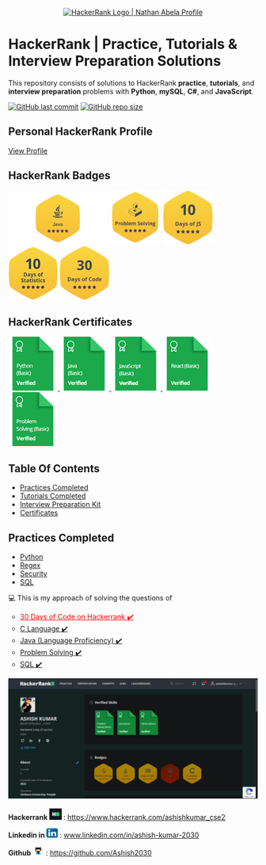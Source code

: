 <p align="center">
    <a href="https://www.hackerrank.com/nathanabela7">
        <img alt="HackerRank Logo | Nathan Abela Profile" src="https://hrcdn.net/fcore/assets/brand/typemark_60x200-7435b42d20.svg" >
    </a>
</p>

# HackerRank | Practice, Tutorials & Interview Preparation Solutions

This repository consists of solutions to HackerRank **practice**, **tutorials**, and **interview preparation** problems with **Python**, **mySQL**, **C#**, and **JavaScript**.

[![GitHub last commit](https://img.shields.io/github/last-commit/ashish2030/Hackerrank)](https://github.com/ashish2030/Hackerrank/commits/master)
[![GitHub repo size](https://img.shields.io/github/repo-size/ashish2030/Hackerrank)](https://github.com/ashish2030/Hackerrank/archive/master.zip)

## Personal HackerRank Profile

[View Profile](https://www.hackerrank.com/ashishkumar_cse2)

## HackerRank Badges

![Python](/Badges/java.png)
![SQL](/Badges/problem_solving.png)
![10 Days of JavaScript](/Badges/10_days_of_javascript_5_star.png)
![10 Days of Statistics](/Badges/10_days_of_statistics_5_star.png)
![30 Days of Code](/Badges/30_days_of_code_5_star.png)

## HackerRank Certificates

<a href="Skills%20Certification/Python%20(Basic)%20Certificate.png">
    <img src="Badges/python_basic_skill.png" alt="Python (Basic) Certificate"/>
</a>
<a href="Skills%20Certification/Java%20(Basic)%20Certificate.png">
    <img src="Badges/java_basic_skill.png" alt="Java (Basic) Certificate"/>
</a>
<a href="Skills%20Certification/JavaScript%20(Basic)%20Certificate.png">
    <img src="Badges/javascript_basic_skill.png" alt="JavaScript (Basic) Certificate"/>
</a>
<a href="Skills%20Certification/React%20(Basic)%20Certificate.png">
    <img src="Badges/react_basic_skill.png" alt="React (Basic) Certificate"/>
</a>
<a href="Skills%20Certification/Problem%20Solving%20(Basic)%20Certificate.png">
    <img src="Badges/problem_solving_basic_skill.png" alt="Problem Solving (Basic) Certificate"/>
</a>

## Table Of Contents

* [Practices Completed](#practices-completed)
* [Tutorials Completed](#tutorials-completed)
* [Interview Preparation Kit](#interview-preparation-kit)
* [Certificates](#certificates)

## Practices Completed

* [Python](#python)
* [Regex](#regex)
* [Security](#security)
* [SQL](#sql)

<p> 💻 This is my approach of solving the questions of </p>
<ul type="circle">
    <li><a style="color:red;" href="https://github.com/Ashish2030/Hackerrank/tree/main/30%20Days%20of%20Code(Hackerrank)"> 30 Days of Code on Hackerrank ✔️</a></li>
      <li><a href="https://github.com/Ashish2030/Hackerrank/tree/main/C%20(Hackerrank)"> C Language ✔️</a></li>
    <li><a href="https://github.com/Ashish2030/Hackerrank/tree/main/Java(Hackerrank)"> Java (Language Proficiency) ✔️</a></li>
    <li><a href="https://github.com//Ashish2030/Hackerrank/tree/main/java"> Problem Solving ✔️</a></li>
      <li><a href="https://github.com/Ashish2030/Hackerrank/tree/main/SQL(Hackerrank)"> SQL ✔️</a></li>
  </ul> 
  
  <img src="https://github.com/Ashish2030/Hackerrank/blob/main/images/Hackerrank%20profile%20.png" alt="My Hackerrank Profile"><br><br>
  <strong> Hackerrank </strong> <img src="./images/hackerrank_icon.png" width="25" height="23"> : <a href="https://www.hackerrank.com/ashishkumar_cse2">https://www.hackerrank.com/ashishkumar_cse2</a><br>
 
 <strong> Linkedin in </strong> <img src="./images/linkedin_icon.png" width="23" height="19"> : <a href="https://www.linkedin.com/in/ashish-kumar-2030/">www.linkedin.com/in/ashish-kumar-2030 </a><br>
 
 <strong> Github </strong> <img src="./images/git_icon.png" width="23" height="19"> : <a href="https://github.com/Ashish2030">https://github.com/Ashish2030</a>
  
   
  
